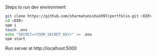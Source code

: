 Steps to run dev environment
```sh
git clone https://github.com/sharmatanisha1997/portfolio.git <DIR>
cd <DIR>
npm i
touch .env
echo "SECRET=<YOUR_SECRET_KEY>" >> .env
npm start
```

Run server at http://localhost:5000